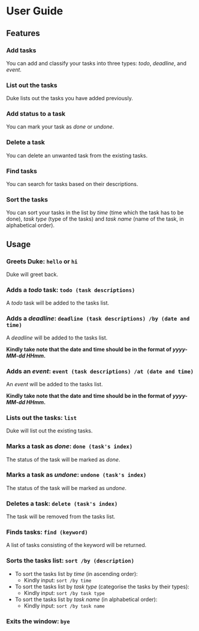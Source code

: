 # User Guide


## Features 

### Add tasks
You can add and classify your tasks into three types: _todo_, _deadline_, and _event_.


### List out the tasks
Duke lists out the tasks you have added previously.


### Add status to a task
You can mark your task as _done_ or _undone_.


### Delete a task
You can delete an unwanted task from the existing tasks.


### Find tasks
You can search for tasks based on their descriptions.


### Sort the tasks
You can sort your tasks in the list by _time_ (time which the task has to be done), 
_task type_ (type of the tasks) and _task name_ (name of the task, in alphabetical order).



## Usage

### Greets Duke: `hello` or `hi`
Duke will greet back. 


### Adds a _todo_ task: `todo (task descriptions)`
A _todo_ task will be added to the tasks list.


### Adds a _deadline_: `deadline (task descriptions) /by (date and time)`
A _deadline_ will be added to the tasks list.

__Kindly take note that the date and time should be in the format of _yyyy-MM-dd HHmm_.__


### Adds an _event_: `event (task descriptions) /at (date and time)`
An _event_ will be added to the tasks list.

__Kindly take note that the date and time should be in the format of _yyyy-MM-dd HHmm_.__


### Lists out the tasks: `list`
Duke will list out the existing tasks.


### Marks a task as _done_: `done (task's index)`
The status of the task will be marked as _done_.


### Marks a task as _undone_: `undone (task's index)`
The status of the task will be marked as _undone_.


### Deletes a task: `delete (task's index)`
The task will be removed from the tasks list.


### Finds tasks: `find (keyword)`
A list of tasks consisting of the keyword will be returned.


### Sorts the tasks list: `sort /by (description)`
* To sort the tasks list by _time_ (in ascending order):
  * Kindly input: `sort /by time`
* To sort the tasks list by _task type_ (categorise the tasks by their types):
  * Kindly input: `sort /by task type`
* To sort the tasks list by _task name_ (in alphabetical order):
  * Kindly input: `sort /by task name`


### Exits the window: `bye`